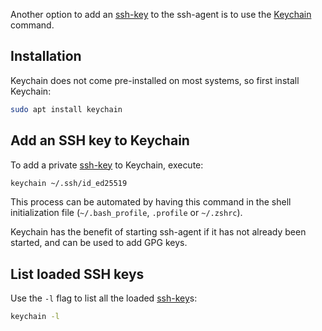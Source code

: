 Another option to add an [ssh-key](ssh-key.md) to the ssh-agent is to use the [Keychain](https://www.funtoo.org/Funtoo:Keychain) command.

## Installation
Keychain does not come pre-installed on most systems, so first install Keychain:
```sh
sudo apt install keychain
```

## Add an SSH key to Keychain
To add a private [ssh-key](ssh-key.md) to Keychain, execute:
```sh
keychain ~/.ssh/id_ed25519
```

This process can be automated by having this command in the shell initialization file (`~/.bash_profile`, `.profile` or `~/.zshrc`).

Keychain has the benefit of starting ssh-agent if it has not already been started, and can be used to add GPG keys.

## List loaded SSH keys
Use the `-l` flag to list all the loaded [ssh-key](ssh-key.md)s:
```sh
keychain -l
```
